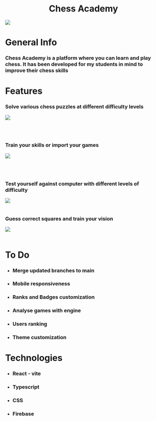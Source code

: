 <div align="center">
  <h1>Chess Academy</h1>
</div>
<img src="https://github.com/user-attachments/assets/970a4c3f-3e24-41a2-b372-6600ce481293"  />
<h1>General Info</h1>
<h3>Chess Academy is a platform where you can learn and play chess. It has been developed for my students in mind to improve their chess skills</h3>

<h1>Features</h1>

<h3>Solve various chess puzzles at different difficulty levels</h3>

<img src="https://github.com/user-attachments/assets/dbecc2f7-7d0f-46b6-bfe5-e09d3143ffbc"  />

<br></br>
<h3>Train your skills or import your games</h3>

<img src="https://github.com/user-attachments/assets/86e93a97-f6a9-45fe-b943-98adaff93cae" />

<br></br>
<h3>Test yourself against computer with different levels of difficulty</h3>
<img src="https://github.com/user-attachments/assets/144bf1ba-df5f-481a-b126-69e82bb2dd81"/>
<br></br>

<h3>Guess correct squares and train your vision</h3>
<img src="https://github.com/user-attachments/assets/ecd37b90-6155-498e-b74c-04cb93f984f5"/>
<br></br>




<h1>To Do</h1>

* <h3>Merge updated branches to main</h3>

* <h3>Mobile responsiveness</h3>

* <h3>Ranks and Badges customization</h3>
  
* <h3>Analyse games with engine</h3>

* <h3>Users ranking</h3>
  
* <h3>Theme customization</h3>

<h1>Technologies</h1>

* <h3>React - vite</h3>

* <h3>Typescript</h3>

* <h3>CSS</h3>
  
* <h3>Firebase</h3>



